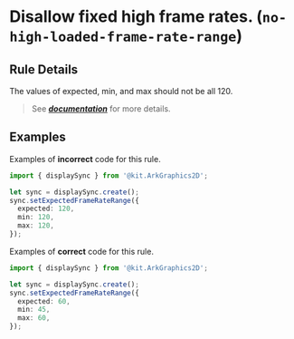 # Disallow fixed high frame rates. (`no-high-loaded-frame-rate-range`)

## Rule Details

The values of expected, min, and max should not be all 120.

> See [**_documentation_**](https://developer.huawei.com/consumer/{{region}}/doc/harmonyos-guides-{{apiVersion}}/ide_no-high-loaded-frame-rate-range-{{apiVersion}}) for more details.

## Examples

Examples of **incorrect** code for this rule.

```ts
import { displaySync } from '@kit.ArkGraphics2D';

let sync = displaySync.create();
sync.setExpectedFrameRateRange({
  expected: 120,
  min: 120,
  max: 120,
});
```

Examples of **correct** code for this rule.

```ts
import { displaySync } from '@kit.ArkGraphics2D';

let sync = displaySync.create();
sync.setExpectedFrameRateRange({
  expected: 60,
  min: 45,
  max: 60,
});
```
